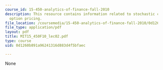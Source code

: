 ```yaml
---
course_id: 15-450-analytics-of-finance-fall-2010
description: This resource contains information related to stochastic calculus and
  option pricing.
file_location: /coursemedia/15-450-analytics-of-finance-fall-2010/0d1260b891a96241316d883d4f5bfaec_MIT15_450F10_lec02.pdf
file_type: application/pdf
layout: pdf
title: MIT15_450F10_lec02.pdf
type: course
uid: 0d1260b891a96241316d883d4f5bfaec

---
```

None